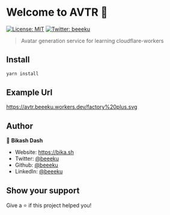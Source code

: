 # Welcome to AVTR 👋
[![License: MIT](https://img.shields.io/badge/License-MIT-yellow.svg)](#)
[![Twitter: beeeku](https://img.shields.io/twitter/follow/beeeku.svg?style=social)](https://twitter.com/beeeku)

> Avatar generation service for learning cloudflare-workers 

## Install

```sh
yarn install
```
## Example Url
https://avtr.beeeku.workers.dev/factory%20plus.svg

## Author

👤 **Bikash Dash**

* Website: https://bika.sh
* Twitter: [@beeeku](https://twitter.com/beeeku)
* Github: [@beeeku](https://github.com/beeeku)
* LinkedIn: [@beeeku](https://linkedin.com/in/beeeku)

## Show your support

Give a ⭐️ if this project helped you!

